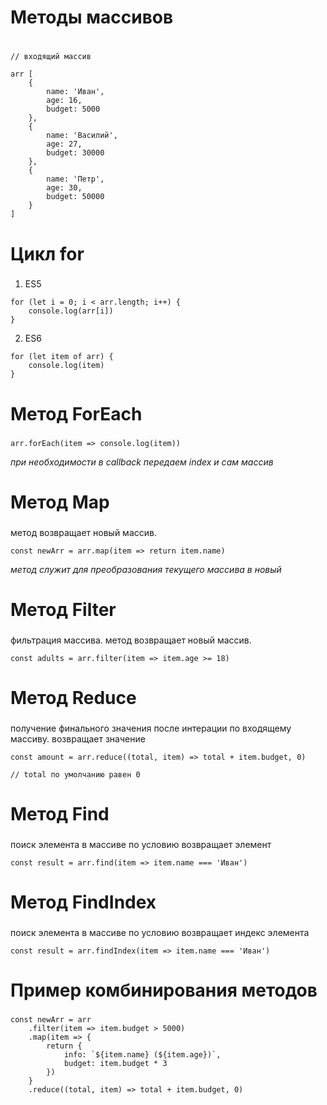 # Методы массивов <h1>

```
// входящий массив

arr [
    {
        name: 'Иван',
        age: 16,
        budget: 5000
    },
    {
        name: 'Василий',
        age: 27,
        budget: 30000
    },
    {
        name: 'Петр',
        age: 30,
        budget: 50000
    }
]
```

# Цикл for <h3>

1. ES5

```
for (let i = 0; i < arr.length; i++) {
    console.log(arr[i])
}
```

2. ES6
```
for (let item of arr) {
    console.log(item)
}
```

# Метод ForEach <h3>
```
arr.forEach(item => console.log(item))
```
*при необходимости в callback передаем index и сам массив*

# Метод Map <h3>
метод возвращает новый массив.

```
const newArr = arr.map(item => return item.name)

```
_метод служит для преобразования текущего массива в новый_


# Метод Filter <h3>
фильтрация массива.
метод возвращает новый массив.
```
const adults = arr.filter(item => item.age >= 18) 
```

# Метод Reduce <h3>
получение финального значения после интерации по входящему массиву.
возвращает значение
```
const amount = arr.reduce((total, item) => total + item.budget, 0)

// total по умолчанию равен 0
```

# Метод Find <h3>
поиск элемента в массиве по условию
возвращает элемент
```
const result = arr.find(item => item.name === 'Иван')
```

# Метод FindIndex <h3>
поиск элемента в массиве по условию
возвращает индекс элемента
```
const result = arr.findIndex(item => item.name === 'Иван')
```

# Пример комбинирования методов <h3>
```
const newArr = arr
    .filter(item => item.budget > 5000)
    .map(item => {
        return {
            info: `${item.name} (${item.age})`,
            budget: item.budget * 3
        })
    }
    .reduce((total, item) => total + item.budget, 0)
```
